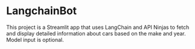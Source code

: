 # LangchainBot
This project is a Streamlit app that uses LangChain and API Ninjas to fetch and display detailed information about cars based on the make and year. Model input is optional.
